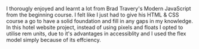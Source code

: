 I thorougly enjoyed and learnt a lot from Brad Travery's Modern JavaScript from the beginning course. I felt like I just had to give his HTML & CSS course a go to have a solid foundation and fill in any gaps in my knowledge. In this hotel website project, instead of using pixels and floats I opted to utilise rem units, due to it's advantages in accessiblity and I used the flex model simply because of its effciency.
